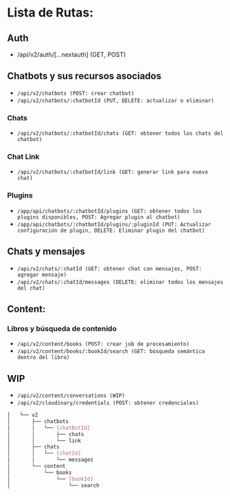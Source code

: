 # Lista de Rutas:

## Auth
- /api/v2/auth/[...nextauth] (GET, POST)

## Chatbots y sus recursos asociados
- `/api/v2/chatbots (POST: crear chatbot)`
- `/api/v2/chatbots/:chatbotId (PUT, DELETE: actualizar o eliminar)`

### Chats
- `/api/v2/chatbots/:chatbotId/chats (GET: obtener todos los chats del chatbot)`
### Chat Link
- `/api/v2/chatbots/:chatbotId/link (GET: generar link para nuevo chat)`
### Plugins
- `/app/api/chatbots/:chatbotId/plugins (GET: obtener todos los plugins disponibles, POST: Agregar plugin al chatbot)`
- `/app/api/chatbots/:chatbotId/plugins/:pluginId (PUT: Actualizar configuración de plugin, DELETE: Eliminar plugin del chatbot)`

## Chats y mensajes
- `/api/v2/chats/:chatId (GET: obtener chat con mensajes, POST: agregar mensaje)`
- `/api/v2/chats/:chatId/messages (DELETE: eliminar todos los mensajes del chat)`

## Content:

### Libros y búsqueda de contenido
- `/api/v2/content/books (POST: crear job de procesamiento)`
- `/api/v2/content/books/:bookId/search (GET: búsqueda semántica dentro del libro)`

## WIP
- `/api/v2/content/conversations (WIP)`
- `/api/v2/cloudinary/credentials (POST: obtener credenciales)`


```bash
│   └── v2
│       ├── chatbots
│       │   └── [chatBotId]
│       │       ├── chats
│       │       └── link
│       ├── chats
│       │   └── [chatId]
│       │       └── messages
│       └── content
│           └── books
│               └── [bookId]
│                   └── search
```